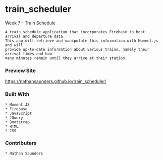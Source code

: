 # train_scheduler

Week 7 - Train Schedule

```
A train schedule application that incorporates Firebase to host arrival and departure data.
This app will retrieve and manipulate this information with Moment.js and will
provide up-to-date information about various trains, namely their arrival times and how
many minutes remain until they arrive at their station.
```

### Preview Site

https://nathansaunders.github.io/train_scheduler/

### Built With

```
* Moment.JS
* Firebase
* JavaScript
* JQuery
* Bootstrap
* HTML
* CSS

```

### Contributers

```
* Nathan Saunders
```
